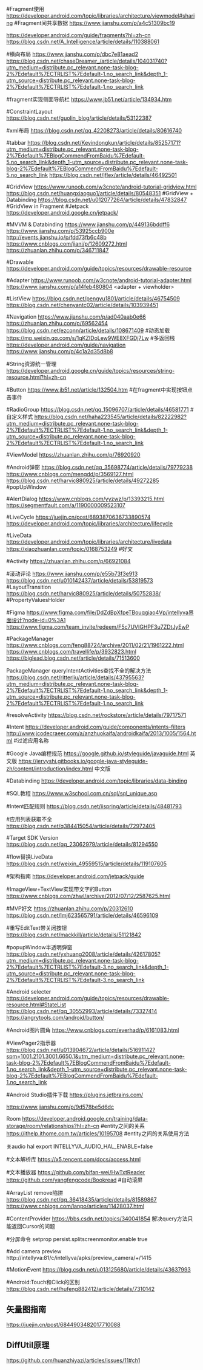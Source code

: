 
#Fragment使用
https://developer.android.com/topic/libraries/architecture/viewmodel#sharing #Fragment间共享数据
https://www.jianshu.com/p/a4c51309bc19


https://developer.android.com/guide/fragments?hl=zh-cn
https://blog.csdn.net/A_Intelligence/article/details/110388061

#横向布局
https://www.jianshu.com/p/dbc7e81aead2
https://blog.csdn.net/chaseDreamer_/article/details/104031740?utm_medium=distribute.pc_relevant.none-task-blog-2%7Edefault%7ECTRLIST%7Edefault-1.no_search_link&depth_1-utm_source=distribute.pc_relevant.none-task-blog-2%7Edefault%7ECTRLIST%7Edefault-1.no_search_link

#fragment实现侧面导航栏
https://www.jb51.net/article/134934.htm

#ConstraintLayout
https://blog.csdn.net/guolin_blog/article/details/53122387

#xml布局
https://blog.csdn.net/qq_42208273/article/details/80616740

#tabbar
https://blog.csdn.net/Kevindongkun/article/details/85257171?utm_medium=distribute.pc_relevant.none-task-blog-2%7Edefault%7EBlogCommendFromBaidu%7Edefault-5.no_search_link&depth_1-utm_source=distribute.pc_relevant.none-task-blog-2%7Edefault%7EBlogCommendFromBaidu%7Edefault-5.no_search_link
https://blog.csdn.net/jflex/article/details/46492501

#GridView
https://www.runoob.com/w3cnote/android-tutorial-gridview.html
https://blog.csdn.net/huangxiaoguo1/article/details/80548351 #GridView + Databinding
https://blog.csdn.net/u012077264/article/details/47832847 #GridView in Fragment
#Jetpack
https://developer.android.google.cn/jetpack/

#MVVM & Databinding
https://www.jianshu.com/p/449136bddff6
https://www.jianshu.com/p/53925ccb900e
http://events.jianshu.io/p/fdd73fb6c48b
https://www.cnblogs.com/jiani/p/12609272.html
https://zhuanlan.zhihu.com/p/346711847

#Drawable
https://developer.android.com/guide/topics/resources/drawable-resource

#Adapter
https://www.runoob.com/w3cnote/android-tutorial-adapter.html
https://www.jianshu.com/p/a14feb480804  <adapter + viewholder>

#ListView
https://blog.csdn.net/pengyu1801/article/details/46754509
https://blog.csdn.net/chenyantc02/article/details/103939451

#Navigation
https://www.jianshu.com/p/ad040aab0e66
https://zhuanlan.zhihu.com/p/69562454
https://blog.csdn.net/ezconn/article/details/108671409 #动态加载
https://mp.weixin.qq.com/s/1qKZIDoLew9WE8XFGDj7Lw #多返回栈
https://developer.android.com/guide/navigation
https://www.jianshu.com/p/4c1a2d35d8b8

#String资源统一管理
https://developer.android.google.cn/guide/topics/resources/string-resource.html?hl=zh-cn

#Button
https://www.jb51.net/article/132504.htm #在fragment中实现按钮点击事件

#RadioGroup
https://blog.csdn.net/qq_15096707/article/details/46581771  #自定义样式
https://blog.csdn.net/haha223545/article/details/82222982?utm_medium=distribute.pc_relevant.none-task-blog-2%7Edefault%7ECTRLIST%7Edefault-1.no_search_link&depth_1-utm_source=distribute.pc_relevant.none-task-blog-2%7Edefault%7ECTRLIST%7Edefault-1.no_search_link

#ViewModel
https://zhuanlan.zhihu.com/p/76920920

#Android弹窗
https://blog.csdn.net/qq_35698774/article/details/79779238
https://www.cnblogs.com/mengdd/p/3569127.html
https://blog.csdn.net/harvic880925/article/details/49272285 #popUpWindow


#AlertDialog
https://www.cnblogs.com/yyzwz/p/13393215.html
https://segmentfault.com/a/1190000009523107

#LiveCycle
https://juejin.cn/post/6893870636733890574
https://developer.android.com/topic/libraries/architecture/lifecycle

#LiveData
https://developer.android.com/topic/libraries/architecture/livedata
https://xiaozhuanlan.com/topic/0168753249 #好文

#Activity
https://zhuanlan.zhihu.com/p/66921084


#滚动评论
https://www.jianshu.com/p/e55b73f3e913
https://blog.csdn.net/u010142437/article/details/53819573 #LayoutTransition
https://blog.csdn.net/harvic880925/article/details/50752838/ #PropertyValuesHolder

#Figma
https://www.figma.com/file/DdZdBpXfpeTBouqgiao4Vp/intellyva界面设计?node-id=0%3A1
https://www.figma.com/team_invite/redeem/F5c7UVIGHPF3u7ZDtJyEwP

#PackageManager
https://www.cnblogs.com/feng88724/archive/2011/02/21/1961222.html
https://www.cnblogs.com/travellife/p/3932823.html
https://biglead.blog.csdn.net/article/details/71513600

PackageManager queryIntentActivities查找不全的解决方法
https://blog.csdn.net/ritterliu/article/details/43795563?utm_medium=distribute.pc_relevant.none-task-blog-2%7Edefault%7ECTRLIST%7Edefault-1.no_search_link&depth_1-utm_source=distribute.pc_relevant.none-task-blog-2%7Edefault%7ECTRLIST%7Edefault-1.no_search_link

#resolveActivity
https://blog.csdn.net/rockstore/article/details/79717571

#Intent
https://developer.android.com/guide/components/intents-filters
http://www.jcodecraeer.com/a/anzhuokaifa/androidkaifa/2013/1005/1564.html #过滤应用名称

#Google Java编程规范
https://google.github.io/styleguide/javaguide.html 英文版
https://jervyshi.gitbooks.io/google-java-styleguide-zh/content/introduction/index.html 中文版

#Databinding
https://developer.android.com/topic/libraries/data-binding

#SQL教程
https://www.w3school.com.cn/sql/sql_unique.asp

#Intent匹配规则
https://blog.csdn.net/iispring/article/details/48481793

#应用列表获取不全
https://blog.csdn.net/q384415054/article/details/72972405

#Target SDK Version
https://blog.csdn.net/qq_23062979/article/details/81294550

#flow替换LiveData
https://blog.csdn.net/weixin_49559515/article/details/119107605


#架构指南
https://developer.android.com/jetpack/guide

#ImageView+TextView实现带文字的Button
https://www.cnblogs.com/zhwl/archive/2012/07/12/2587625.html

#MVP好文
https://zhuanlan.zhihu.com/p/20312610
https://blog.csdn.net/lmj623565791/article/details/46596109

#重写EditText带关闭按钮
https://blog.csdn.net/mackkill/article/details/51121842

#popupWindow半透明弹窗
https://blog.csdn.net/yxhuang2008/article/details/42617805?utm_medium=distribute.pc_relevant.none-task-blog-2%7Edefault%7ECTRLIST%7Edefault-3.no_search_link&depth_1-utm_source=distribute.pc_relevant.none-task-blog-2%7Edefault%7ECTRLIST%7Edefault-3.no_search_link

#Android selecter
https://developer.android.com/guide/topics/resources/drawable-resource.html#StateList
https://blog.csdn.net/qq_30552993/article/details/73327414
https://angrytools.com/android/button/

#Android图片圆角
https://www.cnblogs.com/everhad/p/6161083.html

#ViewPager2指示器
https://blog.csdn.net/u013904672/article/details/51691142?spm=1001.2101.3001.6650.1&utm_medium=distribute.pc_relevant.none-task-blog-2%7Edefault%7EBlogCommendFromBaidu%7Edefault-1.no_search_link&depth_1-utm_source=distribute.pc_relevant.none-task-blog-2%7Edefault%7EBlogCommendFromBaidu%7Edefault-1.no_search_link

#Android Studio插件下载
https://plugins.jetbrains.com/


https://www.jianshu.com/p/9d578be5d6dc


Room
https://developer.android.google.cn/training/data-storage/room/relationships?hl=zh-cn #entity之间的关系
https://ithelp.ithome.com.tw/articles/10195708 #entity之间的关系使用方法

关audio hal
export INTELLYVA_AUDIO_HAL_ENABLE=false

#文本解析库
https://x5.tencent.com/docs/access.html

#文本播放器
https://github.com/bifan-wei/HwTxtReader
https://github.com/yangfengcode/Bookread #自动滚屏

#ArrayList remove陷阱
https://blog.csdn.net/qq_36418435/article/details/81589867
https://www.cnblogs.com/lanpo/articles/11428037.html


#ContentProvider
https://bbs.csdn.net/topics/340041854  解决query方法只能返回Cursor的问题

#分屏命令
setprop persist.splitscreenmonitor.enable true

#Add camera preview
http://intellyva:81/c/intellyva/apks/preview_camera/+/1415


#MotionEvent
https://blog.csdn.net/u013125680/article/details/43637993

#Android:Touch和Click的区别
https://blog.csdn.net/hufeng882412/article/details/7310142


## 矢量图指南
https://juejin.cn/post/6844903482017710088

## DiffUtil原理
https://github.com/huanzhiyazi/articles/issues/11#ch1